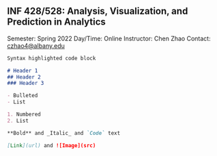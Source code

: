 ## INF 428/528: Analysis, Visualization, and Prediction in Analytics

Semester: Spring 2022
Day/Time: Online
Instructor: Chen Zhao
Contact: czhao4@albany.edu




```markdown
Syntax highlighted code block

# Header 1
## Header 2
### Header 3

- Bulleted
- List

1. Numbered
2. List

**Bold** and _Italic_ and `Code` text

[Link](url) and ![Image](src)
```

